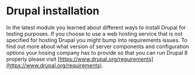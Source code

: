 # Drupal installation

In the latest module you learned about different ways to install Drupal for testing purposes.
If you choose to use a web hosting service that is not specified for hosting Drupal you might bump into requirements issues.
To find out more about what version of server components and configuration options your hosing company has to provide so that you can run Drupal 8 properly please visit [https://www.drupal.org/requirements](https://www.drupal.org/requirements).